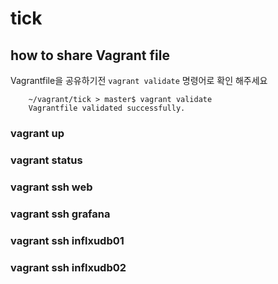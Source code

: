 # tick

## how to share Vagrant file
Vagrantfile을 공유하기전 `vagrant validate` 명령어로 확인 해주세요
```
    ~/vagrant/tick > master$ vagrant validate
    Vagrantfile validated successfully.
```
### vagrant up 
### vagrant status
### vagrant ssh web
### vagrant ssh grafana
### vagrant ssh inflxudb01
### vagrant ssh inflxudb02
